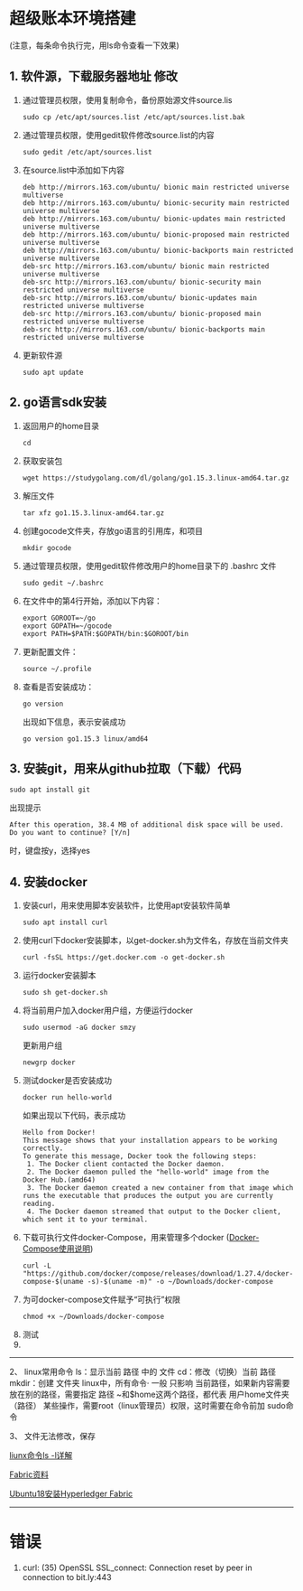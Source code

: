 # 超级账本环境搭建
(注意，每条命令执行完，用ls命令查看一下效果)
## 1. 软件源，下载服务器地址 修改
1. 通过管理员权限，使用复制命令，备份原始源文件source.lis
   ```
   sudo cp /etc/apt/sources.list /etc/apt/sources.list.bak
   ```
2. 通过管理员权限，使用gedit软件修改source.list的内容
   ```
   sudo gedit /etc/apt/sources.list
   ```
3. 在source.list中添加如下内容
   ``` 
   deb http://mirrors.163.com/ubuntu/ bionic main restricted universe multiverse
   deb http://mirrors.163.com/ubuntu/ bionic-security main restricted universe multiverse
   deb http://mirrors.163.com/ubuntu/ bionic-updates main restricted universe multiverse
   deb http://mirrors.163.com/ubuntu/ bionic-proposed main restricted universe multiverse
   deb http://mirrors.163.com/ubuntu/ bionic-backports main restricted universe multiverse
   deb-src http://mirrors.163.com/ubuntu/ bionic main restricted universe multiverse
   deb-src http://mirrors.163.com/ubuntu/ bionic-security main restricted universe multiverse
   deb-src http://mirrors.163.com/ubuntu/ bionic-updates main restricted universe multiverse
   deb-src http://mirrors.163.com/ubuntu/ bionic-proposed main restricted universe multiverse
   deb-src http://mirrors.163.com/ubuntu/ bionic-backports main restricted universe multiverse
   ```
1. 更新软件源
   ```
   sudo apt update
   ```
## 2. go语言sdk安装
1. 返回用户的home目录
   ```
   cd
   ```
2. 获取安装包
   ```
   wget https://studygolang.com/dl/golang/go1.15.3.linux-amd64.tar.gz
   ```
3. 解压文件
   ```
   tar xfz go1.15.3.linux-amd64.tar.gz
   ```
4. 创建gocode文件夹，存放go语言的引用库，和项目
   ```
   mkdir gocode
   ```
5. 通过管理员权限，使用gedit软件修改用户的home目录下的 .bashrc 文件
   ```
   sudo gedit ~/.bashrc
   ```
6. 在文件中的第4行开始，添加以下内容：
   ```
   export GOROOT=~/go
   export GOPATH=~/gocode
   export PATH=$PATH:$GOPATH/bin:$GOROOT/bin
   ```
7. 更新配置文件：
   ```
   source ~/.profile
   ```
8. 查看是否安装成功：
   ```
   go version
   ```
   出现如下信息，表示安装成功
   ```
   go version go1.15.3 linux/amd64
   ```
## 3. 安装git，用来从github拉取（下载）代码
```
sudo apt install git
```
出现提示
   ```
   After this operation, 38.4 MB of additional disk space will be used.
   Do you want to continue? [Y/n] 
   ```
时，键盘按y，选择yes
## 4. 安装docker
1. 安装curl，用来使用脚本安装软件，比使用apt安装软件简单
   ```
   sudo apt install curl
   ```
2. 使用curl下docker安装脚本，以get-docker.sh为文件名，存放在当前文件夹
   ```
   curl -fsSL https://get.docker.com -o get-docker.sh
   ```
3. 运行docker安装脚本
   ```
   sudo sh get-docker.sh
   ```
4. 将当前用户加入docker用户组，方便运行docker
   ```
   sudo usermod -aG docker smzy
   ```
   更新用户组
   ```
   newgrp docker
   ```
5. 测试docker是否安装成功
   ```
   docker run hello-world
   ```
   如果出现以下代码，表示成功
   ```
   Hello from Docker!
   This message shows that your installation appears to be working correctly.
   To generate this message, Docker took the following steps:
    1. The Docker client contacted the Docker daemon.
    2. The Docker daemon pulled the "hello-world" image from the Docker Hub.(amd64)
    3. The Docker daemon created a new container from that image which runs the executable that produces the output you are currently reading.
    4. The Docker daemon streamed that output to the Docker client, which sent it to your terminal.
    ```
6. 下载可执行文件docker-Compose，用来管理多个docker ([Docker-Compose使用说明](https://blog.csdn.net/zxc123e/article/details/79041532))
   ```
   curl -L "https://github.com/docker/compose/releases/download/1.27.4/docker-compose-$(uname -s)-$(uname -m)" -o ~/Downloads/docker-compose
   ```
7. 为可docker-compose文件赋予“可执行”权限
   ```
   chmod +x ~/Downloads/docker-compose
   ```
8. 测试
9. 



---
2、 linux常用命令
ls：显示当前  路径 中的 文件
cd：修改（切换）当前  路径
mkdir：创建  文件夹
linux中，所有命令· 一般 只影响  当前路径，如果新内容需要放在别的路径，需要指定 路径
~和$home这两个路径，都代表 用户home文件夹（路径）
某些操作，需要root（linux管理员）权限，这时需要在命令前加  sudo命令

3、 文件无法修改，保存



<a href="https://blog.csdn.net/sjzs5590/article/details/8254527" target = "_blank">liunx命令ls -l详解</a>

[Fabric资料](https://blog.csdn.net/u010145988/category_10244814.html)

[Ubuntu18安装Hyperledger Fabric](https://blog.csdn.net/zhanglingge/article/details/106208491)

---
# 错误
1. curl: (35) OpenSSL SSL_connect: Connection reset by peer in connection to bit.ly:443 

